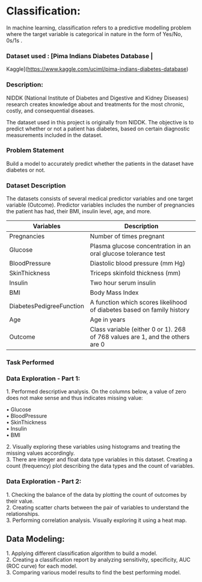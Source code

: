 # Classification:

In machine learning, classification refers to a predictive modelling problem
where the target variable is categorical in nature in the form of Yes/No, 0s/1s
.

### Dataset used : [Pima Indians Diabetes Database \|
Kaggle](https://www.kaggle.com/uciml/pima-indians-diabetes-database)

### Description:
NIDDK (National Institute of Diabetes and Digestive and Kidney Diseases)
research creates knowledge about and treatments for the most chronic, costly,
and consequential diseases.

The dataset used in this project is originally from NIDDK. The objective is to
predict whether or not a patient has diabetes, based on certain diagnostic
measurements included in the dataset.

### Problem Statement
Build a model to accurately predict whether the patients in the dataset have
diabetes or not.

### Dataset Description
The datasets consists of several medical predictor variables and one target
variable (Outcome). Predictor variables includes the number of pregnancies the
patient has had, their BMI, insulin level, age, and more.

| **Variables**            | **Description**                                                               |
|--------------------------|-------------------------------------------------------------------------------|
| Pregnancies              | Number of times pregnant                                                      |
| Glucose                  | Plasma glucose concentration in an oral glucose tolerance test                |
| BloodPressure            | Diastolic blood pressure (mm Hg)                                              |
| SkinThickness            | Triceps skinfold thickness (mm)                                               |
| Insulin                  | Two hour serum insulin                                                        |
| BMI                      | Body Mass Index                                                               |
| DiabetesPedigreeFunction | A function which scores likelihood of diabetes based on family history        |
| Age                      | Age in years                                                                  |
| Outcome                  | Class variable (either 0 or 1). 268 of 768 values are 1, and the others are 0 |

### Task Performed

### Data Exploration - Part 1:
1\. Performed descriptive analysis. On the columns below, a value of zero does
not make sense and thus indicates missing value:  

• Glucose  
• BloodPressure  
• SkinThickness  
• Insulin  
• BMI  

2\. Visually exploring these variables using histograms and treating the missing
values accordingly.  
3\. There are integer and float data type variables in this dataset. Creating a
count (frequency) plot describing the data types and the count of variables.  

### Data Exploration - Part 2:
1\. Checking the balance of the data by plotting the count of outcomes by their
value.  
2\. Creating scatter charts between the pair of variables to understand the
relationships.  
3\. Performing correlation analysis. Visually exploring it using a heat map. 

## Data Modeling:
1\. Applying different classification algorithm to build a model.  
2\. Creating a classification report by analyzing sensitivity, specificity, AUC
(ROC curve) for each model.  
3\. Comparing various model results to find the best performing model.  
